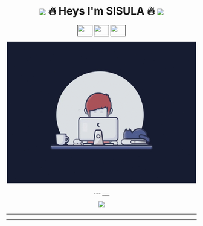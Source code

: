 <h1 align="center"><img src="https://github.com/souvikguria98/souvikguria98/blob/master/Hi.gif" width="25"> 🔥 Heys I'm SISULA  🔥 <img src="https://github.com/souvikguria98/souvikguria98/blob/master/Hi.gif" width="25"></h2>
<p align="center">
<a href="" target="blank"><img align="center" src="https://cdn.jsdelivr.net/npm/simple-icons@3.0.1/icons/codepen.svg" alt="" height="30" width="40" /></a>
<a href="" target="blank"><img align="center" src="https://cdn.jsdelivr.net/npm/simple-icons@3.0.1/icons/dev-dot-to.svg" alt="" height="30" width="40" /></a>
<a href="" target="blank"><img align="center" src="https://cdn.jsdelivr.net/npm/simple-icons@3.0.1/icons/hackerrank.svg" alt="" height="30" width="40" /></a>
</p>
<p align='center'>
  <a href="https://www.python.org/" alt="made-with-python"> <img src="https://github.com/devSouvik/devSouvik/blob/master/gif2.gif.gif"width="500" /> </a>
</p>
<!-- programming langs i work-->
<p align="center">
---
 ___
 

<p align="center"><img src="https://i.hizliresim.com/lhyw9kg.jfif" width="400"></a></p>


---
 ___
 




